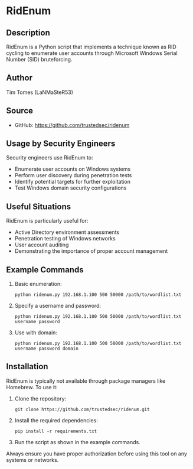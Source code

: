 # RidEnum

## Description
RidEnum is a Python script that implements a technique known as RID cycling to enumerate user accounts through Microsoft Windows Serial Number (SID) bruteforcing.

## Author
Tim Tomes (LaNMaSteR53)

## Source
- GitHub: https://github.com/trustedsec/ridenum

## Usage by Security Engineers
Security engineers use RidEnum to:
- Enumerate user accounts on Windows systems
- Perform user discovery during penetration tests
- Identify potential targets for further exploitation
- Test Windows domain security configurations

## Useful Situations
RidEnum is particularly useful for:
- Active Directory environment assessments
- Penetration testing of Windows networks
- User account auditing
- Demonstrating the importance of proper account management

## Example Commands
1. Basic enumeration:
   ```
   python ridenum.py 192.168.1.100 500 50000 /path/to/wordlist.txt
   ```

2. Specify a username and password:
   ```
   python ridenum.py 192.168.1.100 500 50000 /path/to/wordlist.txt username password
   ```

3. Use with domain:
   ```
   python ridenum.py 192.168.1.100 500 50000 /path/to/wordlist.txt username password domain
   ```

## Installation
RidEnum is typically not available through package managers like Homebrew. To use it:

1. Clone the repository:
   ```
   git clone https://github.com/trustedsec/ridenum.git
   ```

2. Install the required dependencies:
   ```
   pip install -r requirements.txt
   ```

3. Run the script as shown in the example commands.

Always ensure you have proper authorization before using this tool on any systems or networks.
